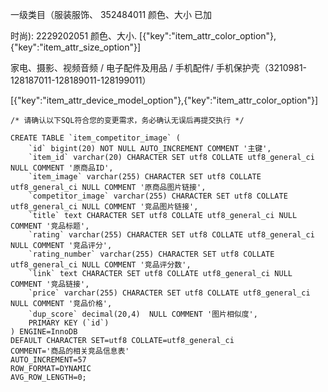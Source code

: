 



一级类目（服装服饰、 352484011     颜色、大小 已加

时尚):   2229202051  颜色、大小.  [{"key":"item_attr_color_option"},{"key":"item_attr_size_option"}]



家电、摄影、视频音频  /  电子配件及用品 / 手机配件/  手机保护壳（3210981-128187011-128189011-128199011）

[{"key":"item_attr_device_model_option"},{"key":"item_attr_color_option"}]



```mysql
/* 请确认以下SQL符合您的变更需求，务必确认无误后再提交执行 */

CREATE TABLE `item_competitor_image` (
	`id` bigint(20) NOT NULL AUTO_INCREMENT COMMENT '主键',
	`item_id` varchar(20) CHARACTER SET utf8 COLLATE utf8_general_ci NULL COMMENT '原商品ID',
	`item_image` varchar(255) CHARACTER SET utf8 COLLATE utf8_general_ci NULL COMMENT '原商品图片链接',
	`competitor_image` varchar(255) CHARACTER SET utf8 COLLATE utf8_general_ci NULL COMMENT '竞品图片链接',
	`title` text CHARACTER SET utf8 COLLATE utf8_general_ci NULL COMMENT '竞品标题',
	`rating` varchar(255) CHARACTER SET utf8 COLLATE utf8_general_ci NULL COMMENT '竞品评分',
	`rating_number` varchar(255) CHARACTER SET utf8 COLLATE utf8_general_ci NULL COMMENT '竞品评分数',
	`link` text CHARACTER SET utf8 COLLATE utf8_general_ci NULL COMMENT '竞品链接',
	`price` varchar(255) CHARACTER SET utf8 COLLATE utf8_general_ci NULL COMMENT '竞品价格',
	`dup_score` decimal(20,4)  NULL COMMENT '图片相似度',
	PRIMARY KEY (`id`)
) ENGINE=InnoDB
DEFAULT CHARACTER SET=utf8 COLLATE=utf8_general_ci
COMMENT='商品的相关竞品信息表'
AUTO_INCREMENT=57
ROW_FORMAT=DYNAMIC
AVG_ROW_LENGTH=0;


```







